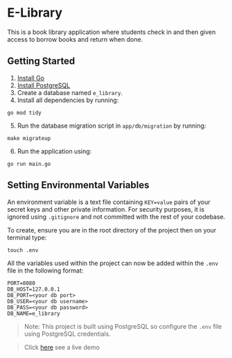 # E-Library
This is a book library application where students check in and then given access to borrow books and return when done.

## Getting Started

1. [Install Go](https://golang.org/doc/install)
2. [Install PostgreSQL](https://www.postgresql.org/download/)
3. Create a database named `e_library`.
4. Install all dependencies by running:


```
go mod tidy
```

5. Run the database migration script in `app/db/migration` by running:

```
make migrateup
```

6. Run the application using:

```
go run main.go
```
## Setting Environmental Variables
An environment variable is a text file containing ``KEY=value`` pairs of your secret keys and other private information. For security purposes, it is ignored using ``.gitignore`` and not committed with the rest of your codebase.

To create, ensure you are in the root directory of the project then on your terminal type:
```
touch .env
```
All the variables used within the project can now be added within the ``.env`` file in the following format:
```
PORT=8080
DB_HOST=127.0.0.1
DB_PORT=<your db port>
DB_USER=<your db username>
DB_PASS=<your db password>
DB_NAME=e_library
```

> Note: This project is built using PostgreSQL so configure the `.env` file using PostgreSQL credentials.

> Click [here](https://harlow-elibrary.herokuapp.com/) see a live demo
